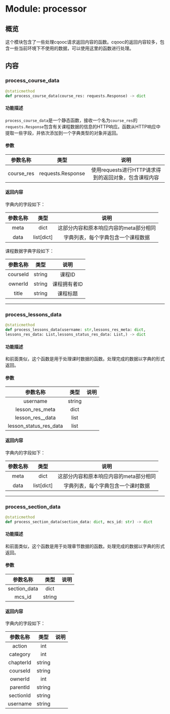 # Module: processor

## 概览

这个模块包含了一些处理cqooc请求返回内容的函数。cqooc的返回内容较多，包含一些当前环境下不使用的数据，可以使用这里的函数进行处理。

## 内容

### process_course_data

```py
@staticmethod
def process_course_data(course_res: requests.Response) -> dict
```

#### 功能描述

`process_course_data`是一个静态函数，接收一个名为`course_res`的`requests.Response`包含有关课程数据的信息的HTTP响应。函数从HTTP响应中提取一些字段，并依次添加到一个字典类型的对象并返回。

#### 参数

|参数名称|类型|说明|
| :-: | :-: | :-: |
|course_res|requests.Response|使用requests进行HTTP请求得到的返回对象，包含课程内容|

#### 返回内容

字典内的字段如下：

|参数名称|类型|说明|
| :-: | :-: | :-: |
|meta|dict|这部分内容和原本响应内容的meta部分相同|
|data|list[dict]|字典列表，每个字典包含一个课程数据|

课程数据字典字段如下：

|参数名称|类型|说明|
| :-: | :-: | :-: |
|courseId|string|课程ID|
|ownerId|string|课程拥有者ID|
|title|string|课程标题|

---

### process_lessons_data

```py
@staticmethod
def process_lessons_data(username: str,lessons_res_meta: dict,
lessons_res_data: List,lessons_status_res_data: List,) -> dict
```

#### 功能描述

和前面类似，这个函数是用于处理课时数据的函数。处理完成的数据以字典的形式返回。

#### 参数

|参数名称|类型|说明|
| :-: | :-: | :-: |
|username|string||
|lesson_res_meta|dict||
|lesson_res__data|list||
|lesson_status_res_data|list||

#### 返回内容

字典内的字段如下：

|参数名称|类型|说明|
| :-: | :-: | :-: |
|meta|dict|这部分内容和原本响应内容的meta部分相同|
|data|list[dict]|字典列表，每个字典包含一个课时数据|

---

### process_section_data

```py
@staticmethod
def process_section_data(section_data: dict, mcs_id: str) -> dict
```

#### 功能描述

和前面类似，这个函数是用于处理章节数据的函数。处理完成的数据以字典的形式返回。

#### 参数

|参数名称|类型|说明|
| :-: | :-: | :-: |
|section_data|dict||
|mcs_id|string||

#### 返回内容

字典内的字段如下：

|参数名称|类型|说明|
| :-: | :-: | :-: |
|action|int||
|category|int||
|chapterId|string||
|courseId|string||
|ownerId|int||
|parentId|string||
|sectionId|string||
|username|string||
